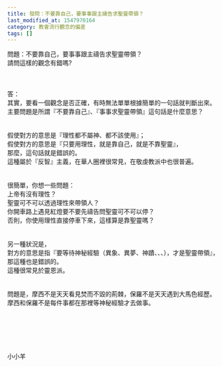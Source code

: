 ```yaml
---
title: 發問：不要靠自己，要事事跟主禱告求聖靈帶領？
last_modified_at: 1547970164
category: 教會流行觀念的偏差
tags: []
---
```


問題：不要靠自己，要事事跟主禱告求聖靈帶領？<br>請問這樣的觀念有錯嗎?  <br><!--more--><br><br><br>答：<br>其實，要看一個觀念是否正確，有時無法單單根據簡單的一句話就判斷出來。<br>主要問題是所謂『不要靠自己』、『事事求聖靈帶領』這句話是什麼意思？<br> <br><br>假使對方的意思是『理性都不屬神、都不該使用』；<br>假使對方的意思是『只要用理性，就是靠自己，就是不靠聖靈』，<br>那麼，這句話就是錯誤的。<br>這種屬於『反智』主義，在華人圈裡很常見，在敬虔教派中也很普遍。<br> <br><br>很簡單，你想一些問題：<br>上帝有沒有理性？<br>聖靈可不可以透過理性來帶領人？<br>你開車路上遇見紅燈要不要先禱告問聖靈可不可以停？<br>否則，你使用理性直接停車下來，這樣算是靠聖靈嗎？<br> <br><br>另一種狀況是，<br>對方的意思是指『要等待神秘經驗（異象、異夢、神蹟、、、），才是聖靈帶領』，<br>那這種也是錯誤的。<br>這種很常見於靈恩派。<br><br><br>問題是，摩西不是天天看見焚而不毀的荊棘，保羅不是天天遇到大馬色經歷。<br>摩西和保羅不是每件事都在那裡等神秘經驗才去做事。<br><br><br><br><br><br><br>小小羊
